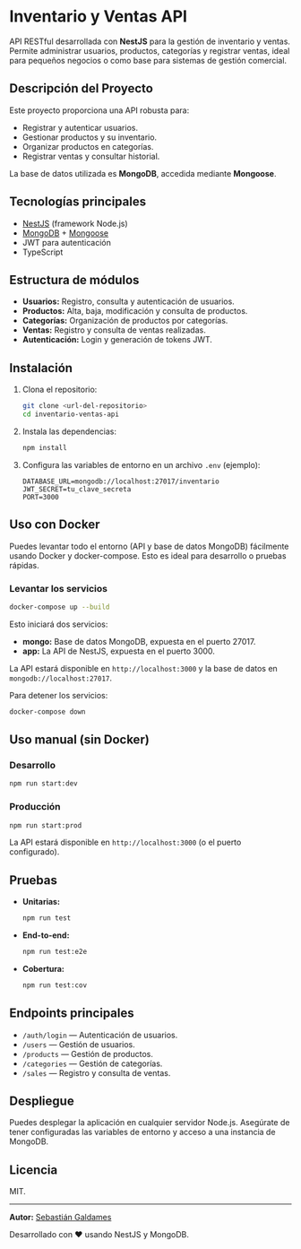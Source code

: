 # Inventario y Ventas API

API RESTful desarrollada con **NestJS** para la gestión de inventario y ventas. Permite administrar usuarios, productos, categorías y registrar ventas, ideal para pequeños negocios o como base para sistemas de gestión comercial.

## Descripción del Proyecto

Este proyecto proporciona una API robusta para:

- Registrar y autenticar usuarios.
- Gestionar productos y su inventario.
- Organizar productos en categorías.
- Registrar ventas y consultar historial.

La base de datos utilizada es **MongoDB**, accedida mediante **Mongoose**.

## Tecnologías principales

- [NestJS](https://nestjs.com/) (framework Node.js)
- [MongoDB](https://www.mongodb.com/) + [Mongoose](https://mongoosejs.com/)
- JWT para autenticación
- TypeScript

## Estructura de módulos

- **Usuarios:** Registro, consulta y autenticación de usuarios.
- **Productos:** Alta, baja, modificación y consulta de productos.
- **Categorías:** Organización de productos por categorías.
- **Ventas:** Registro y consulta de ventas realizadas.
- **Autenticación:** Login y generación de tokens JWT.

## Instalación

1. Clona el repositorio:
   ```bash
   git clone <url-del-repositorio>
   cd inventario-ventas-api
   ```
2. Instala las dependencias:
   ```bash
   npm install
   ```
3. Configura las variables de entorno en un archivo `.env` (ejemplo):
   ```env
   DATABASE_URL=mongodb://localhost:27017/inventario
   JWT_SECRET=tu_clave_secreta
   PORT=3000
   ```

## Uso con Docker

Puedes levantar todo el entorno (API y base de datos MongoDB) fácilmente usando Docker y docker-compose. Esto es ideal para desarrollo o pruebas rápidas.

### Levantar los servicios

```bash
docker-compose up --build
```

Esto iniciará dos servicios:

- **mongo:** Base de datos MongoDB, expuesta en el puerto 27017.
- **app:** La API de NestJS, expuesta en el puerto 3000.

La API estará disponible en `http://localhost:3000` y la base de datos en `mongodb://localhost:27017`.

Para detener los servicios:

```bash
docker-compose down
```

## Uso manual (sin Docker)

### Desarrollo

```bash
npm run start:dev
```

### Producción

```bash
npm run start:prod
```

La API estará disponible en `http://localhost:3000` (o el puerto configurado).

## Pruebas

- **Unitarias:**
  ```bash
  npm run test
  ```
- **End-to-end:**
  ```bash
  npm run test:e2e
  ```
- **Cobertura:**
  ```bash
  npm run test:cov
  ```

## Endpoints principales

- `/auth/login` — Autenticación de usuarios.
- `/users` — Gestión de usuarios.
- `/products` — Gestión de productos.
- `/categories` — Gestión de categorías.
- `/sales` — Registro y consulta de ventas.

## Despliegue

Puedes desplegar la aplicación en cualquier servidor Node.js. Asegúrate de tener configuradas las variables de entorno y acceso a una instancia de MongoDB.

## Licencia

MIT.

---

**Autor:** [Sebastián Galdames](https://www.linkedin.com/in/sebasti%C3%A1n-galdames-963660250/)

Desarrollado con ❤️ usando NestJS y MongoDB.
